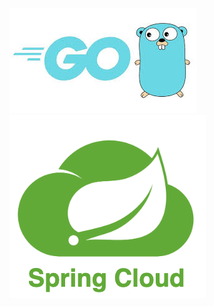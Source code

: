 [![Golang](images/Golang.jpeg)](https://github.com/AllUneedisS2/Dictionary/blob/main/Golang.md) [![SpringCloud](images/SpringCloud.png)](https://github.com/AllUneedisS2/Dictionary/blob/main/SpringCloud.md)
